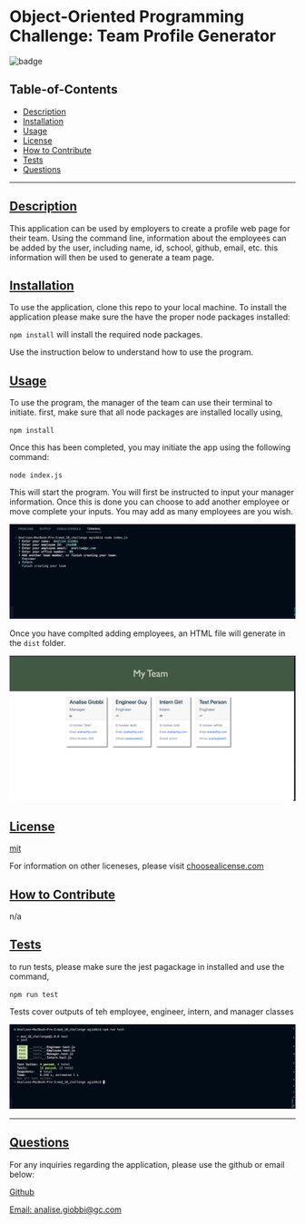 
  # Object-Oriented Programming Challenge: Team Profile Generator

  ![badge](https://img.shields.io/badge/license-mit-blue)

  ## Table-of-Contents
  - [Description](#description)
  - [Installation](#installation)
  - [Usage](#usage)
  - [License](#license)
  - [How to Contribute](#how-to-contribute)
  - [Tests](#tests)
  - [Questions](#questions)

  ---

  ## [Description](#table-of-contents)
  This application can be used by employers to create a profile web page for their team. Using the command line, information about the employees can be added by the user, including name, id, school, github, email, etc. this information will then be used to generate a team page.

  ## [Installation](#table-of-contents)
  To use the application, clone this repo to your local machine.
  To install the application please make sure the have the proper node packages installed:

  `npm install` will install the required node packages.

  Use the instruction below to understand how to use the program. 


  ## [Usage](#table-of-contents)
  To use the program, the manager of the team can use their terminal to initiate. 
  first, make sure that all node packages are installed locally using,

  `npm install`

  Once this has been completed, you may initiate the app using the following command:

  `node index.js`

  This will start the program. You will first be instructed to input your manager information. Once this is done you can choose to add another employee or move complete your inputs. You may add as many employees are you wish.

  ![startup](./images/Screen%20Shot%202023-01-25%20at%208.40.25%20PM.png)

  Once you have complted adding employees, an HTML file will generate in the `dist` folder.

  ![Sample HTML](./images/Screen%20Shot%202023-01-25%20at%208.38.30%20PM.png)


  ## [License](#table-of-contents)
  [mit](http://choosealicense.com/licenses/mit/)

  For information on other liceneses, please visit
  [choosealicense.com](https://choosealicense.com/)

  ## [How to Contribute](#table-of-contents)
  n/a

  ## [Tests](#table-of-contents)
   to run tests, please make sure the jest pagackage in installed and use the command,

   `npm run test`

   Tests cover outputs of teh employee, engineer, intern, and manager classes

   ![Tests](./images/Screen%20Shot%202023-01-25%20at%208.38.51%20PM.png)

   ---
  ## [Questions](#table-of-contents)
  For any inquiries regarding the application, please use the github or email below: 

  [Github](http://github.com/analisegiobbi3)

  [Email: analise.giobbi@gc.com](mailto:analise.giobbi@gc.com)

